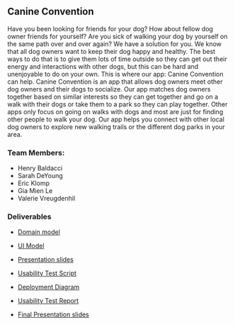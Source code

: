 ## Canine Convention

Have you been looking for friends for your dog? How about fellow dog owner friends for yourself? Are you sick of walking your dog by yourself on the same path over and over again? We have a solution for you. We know that all dog owners want to keep their dog happy and healthy. The best ways to do that is to give them lots of time outside so they can get out their energy and interactions with other dogs, but this can be hard and unenjoyable to do on your own. This is where our app: Canine Convention can help. Canine Convention is an app that allows dog owners meet other dog owners and their dogs to socialize. Our app matches dog owners together based on similar interests so they can get together and go on a walk with their dogs or take them to a park so they can play together. Other apps only focus on going on walks with dogs and most are just for finding other people to walk your dog. Our app helps you connect with other local dog owners to explore new walking trails or the different dog parks in your area. 

### Team Members:
* Henry Baldacci
* Sarah DeYoung
* Eric Klomp
* Gia Mien Le
* Valerie Vreugdenhil


### Deliverables
* [Domain model](https://github.com/calvin-cs262-fall2021-teamA/canine-convention-project/blob/master/images/Domain%20model.png)

* [UI Model](https://github.com/calvin-cs262-fall2021-teamA/canine-convention-project/blob/master/images/Full%20UI%20Mockup.pdf)

* [Presentation slides](https://github.com/calvin-cs262-fall2021-teamA/canine-convention-project/blob/98ca4553a1807a4761eeee5e1fd0c8be5b983715/presentation/Canine-Convention-Presentation%20(1).pptx)

* [Usability Test Script](https://docs.google.com/document/d/1fX71r3r_h2qKcfZgbbRVnXrJsdxDOlWIE79J-lIreKI/edit)

* [Deployment Diagram](https://github.com/calvin-cs262-fall2021-teamA/canine-convention-project/blob/b8c476a723b41189878fac9ffdefe45f88f5af0d/images/DeploymentDiagram.pdf)

* [Usability Test Report](https://docs.google.com/document/d/1Z7aWM8UmTMGvBRn0eq_MWbtEEGQliQOK6LZoxWaqvEE/edit?usp=sharing)

* [Final Presentation slides](https://github.com/calvin-cs262-fall2021-teamA/canine-convention-project/blob/master/presentation/Canine-Convention-Presentation-Final.pptx)

